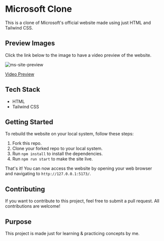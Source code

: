 # Microsoft Clone

This is a clone of Microsoft's official website made using just HTML and Tailwind CSS.

## Preview Images

Click the link below to the image to have a video preview of the website. 

![ms-site-preview](https://user-images.githubusercontent.com/117712672/233769542-3730e620-116b-49cb-9c7b-f20366f8a755.png)


[Video Preview](https://vimeo.com/820048598 "Video preview")


## Tech Stack

* HTML
* Tailwind CSS


## Getting Started

To rebuild the website on your local system, follow these steps:

1. Fork this repo.
2. Clone your forked repo to your local system.
3. Run `npm install` to install the dependencies.
4. Run `npm run start` to make the site live.

That's it! You can now access the website by opening your web browser and navigating to `http://127.0.0.1:5173/`.

## Contributing

If you want to contribute to this project, feel free to submit a pull request. All contributions are welcome!

## Purpose

This project is made just for learning & practicing concepts by me.
